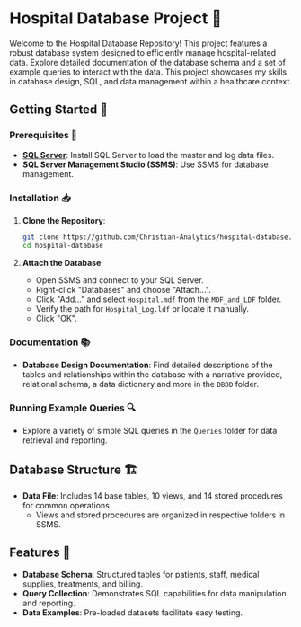 # Hospital Database Project 🏥

Welcome to the Hospital Database Repository! This project features a robust database system designed to efficiently manage hospital-related data. Explore detailed documentation of the database schema and a set of example queries to interact with the data. This project showcases my skills in database design, SQL, and data management within a healthcare context.

## Getting Started 🚀

### Prerequisites 🔧
- **[SQL Server](https://www.microsoft.com/en-us/sql-server/sql-server-downloads)**: Install SQL Server to load the master and log data files.
- **SQL Server Management Studio (SSMS)**: Use SSMS for database management.

### Installation 📥
1. **Clone the Repository**:
    ```bash
    git clone https://github.com/Christian-Analytics/hospital-database.git
    cd hospital-database
    ```

2. **Attach the Database**:
    - Open SSMS and connect to your SQL Server.
    - Right-click "Databases" and choose "Attach...".
    - Click "Add..." and select `Hospital.mdf` from the `MDF_and_LDF` folder.
    - Verify the path for `Hospital_Log.ldf` or locate it manually.
    - Click "OK".

### Documentation 📚
- **Database Design Documentation**: Find detailed descriptions of the tables and relationships within the database with a narrative provided, relational schema, a data dictionary and more in the `DBDD` folder.

### Running Example Queries 🔍
- Explore a variety of simple SQL queries in the `Queries` folder for data retrieval and reporting.

## Database Structure 🏗️
- **Data File**: Includes 14 base tables, 10 views, and 14 stored procedures for common operations.
    - Views and stored procedures are organized in respective folders in SSMS.

## Features 🌟
- **Database Schema**: Structured tables for patients, staff, medical supplies, treatments, and billing.
- **Query Collection**: Demonstrates SQL capabilities for data manipulation and reporting.
- **Data Examples**: Pre-loaded datasets facilitate easy testing.
